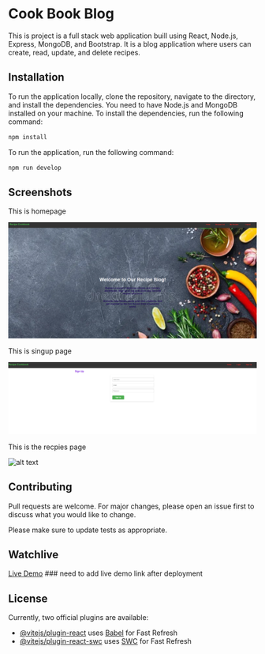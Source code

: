 # Cook Book Blog 
 This is project is a full stack web application buill using React, Node.js, Express, MongoDB, and Bootstrap. It is a blog application where users can create, read, update, and delete recipes. 

## Installation
To run the application locally, clone the repository, navigate to the directory, and install the dependencies. You need to have Node.js and MongoDB installed on your machine. 
To install the dependencies, run the following command:

```bash
npm install
```

To run the application, run the following command:

```bash
npm run develop

```
## Screenshots 
This is homepage

![alt text](image.png)

This is singup page

![alt text](image-1.png)

This is the recpies page

![alt text](../assets/)

## Contributing

Pull requests are welcome. For major changes, please open an issue first
to discuss what you would like to change.

Please make sure to update tests as appropriate.

## Watchlive 

[Live Demo](https://cook-book-blog.herokuapp.com/) ###  need to add live demo link after deployment


## License
Currently, two official plugins are available:

- [@vitejs/plugin-react](https://github.com/vitejs/vite-plugin-react/blob/main/packages/plugin-react/README.md) uses [Babel](https://babeljs.io/) for Fast Refresh
- [@vitejs/plugin-react-swc](https://github.com/vitejs/vite-plugin-react-swc) uses [SWC](https://swc.rs/) for Fast Refresh
